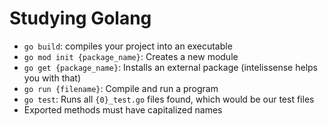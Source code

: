 # Studying Golang

- `go build`: compiles your project into an executable
- `go mod init {package_name}`: Creates a new module
- `go get {package_name}`: Installs an external package (intelissense helps you with that)
- `go run {filename}`: Compile and run a program
- `go test`: Runs all `{0}_test.go` files found, which would be our test files
- Exported methods must have capitalized names